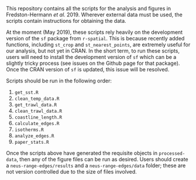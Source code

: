 This repository contains all the scripts for the analysis and figures in Fredston-Hermann *et al.* 2019. Wherever external data must be used, the scripts contain instructions for obtaining the data. 

At the moment (May 2019), these scripts rely heavily on the development version of the `sf` package from `r-spatial`. This is because recently added functions, including `st_crop` and `st_nearest_points`, are extremely useful for our analysis, but not yet in CRAN. In the short term, to run these scripts, users will need to install the development version of `sf` which can be a slightly tricky process (see issues on the Github page for that package). Once the CRAN version of `sf` is updated, this issue will be resolved. 

Scripts should be run in the following order: 

1. `get_sst.R`
1. `clean_temp_data.R`
1. `get_trawl_data.R`
1. `clean_trawl_data.R`
1. `coastline_length.R`
1. `calculate_edges.R`
1. `isotherms.R`
1. `analyze_edges.R`
1. `paper_stats.R`

Once the scripts above have generated the requisite objects in `processed-data`, then any of the figure files can be run as desired. Users should create a `neus-range-edges/results` and a `neus-range-edges/data` folder; these are not version controlled due to the size of files involved. 
